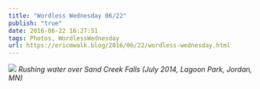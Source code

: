 ```yaml
---
title: "Wordless Wednesday 06/22"
publish: "true"
date: 2016-06-22 16:27:51
tags: Photos, WordlessWednesday
url: https://ericmwalk.blog/2016/06/22/wordless-wednesday.html
---
```


![](https://ericmwalk.blog/uploads/2022/60586eb85a.jpg)
*Rushing water over Sand Creek Falls (July 2014, Lagoon Park, Jordan, MN)*